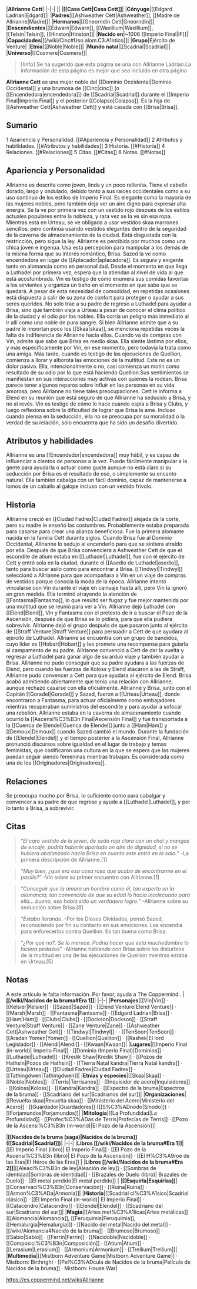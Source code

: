 

|**Allrianne Cett**|
|-|-|
||
|**[[Casa Cett\|Casa Cett]]**|
|**Cónyuge**|[[Edgard Ladrian\|Edgard]]|
|**Padres**|[[Ashweather Cett\|Ashweather]], [[Madre de Allrianne\|Madre]]|
|**Hermanos**|[[Gneorndin Cett\|Gneorndin]]|
|**Descendientes**|[[Edwarn\|Edwarn]], [[Waxillium\|Waxillium]], [[Telsin\|Telsin]], [[Hinston\|Hinston]]|
|**Nacido en**|~1006 [[Imperio Final\|IF]]|
|**Capacidades**|[[/wiki/Cinc#Uso alom.C3.A1ntico]]|
|**Grupo**|Ejército de Venture|
|**Etnia**|[[Noble\|Noble]]|
|**Mundo natal**|[[Scadrial\|Scadrial]]|
|**Universo**|[[Cosmere\|Cosmere]]|

> [!info] Se ha sugerido que esta página se una  con Allrianne Ladrian.La información de esta página es mejor que sea incluido en otra página

**Allrianne Cett** es una mujer noble del [[Dominio Occidental\|Dominio Occidental]] y una brumosa de [[Cinc\|cinc]] (o [[Encendedora\|encendedora]]) de [[Scadrial\|Scadrial]] durante el [[Imperio Final\|Imperio Final]] y el posterior [[Colapso\|Colapso]]. Es la hija de [[Ashweather Cett\|Ashweather Cett]] y está casada con [[Brisa\|Brisa]].

## Sumario

1 Apariencia y Personalidad. [[#Apariencia y Personalidad]] 
2 Atributos y habilidades. [[#Atributos y habilidades]] 
3 Historia. [[#Historia]] 
4 Relaciones. [[#Relaciones]] 
5 Citas. [[#Citas]] 
6 Notas. [[#Notas]] 


## Apariencia y Personalidad
Allrianne es descrita como joven, linda y un poco rellenita. Tiene el cabello dorado, largo y ondulado, debido tanto a sus raíces occidentales como a su uso continuo de los estilos de Imperio Final. Es elegante como la mayoría de las mujeres nobles, pero también deja ver un aire digno para expresar alta energía. Se la ve por primera vez con un vestido rojo después de los estilos actuales populares entre la nobleza, y rara vez se la ve sin esa ropa.  Mientras está en Urteau, se ve obligada a usar vestidos skaa marrones sencillos, pero continúa usando vestidos elegantes dentro de la seguridad de la caverna de almacenamiento de la ciudad. Está disgustada con la restricción, pero sigue la ley. 
Allrianne es percibida por muchos como una chica joven e ingenua. Usa esta percepción para manipular a los demás de la misma forma que su interés romántico, Brisa. Sazed la ve como encendedora en lugar de [[Aplacador\|aplacadora]]. Es segura y exigente tanto en alomancia como en personalidad. Desde el momento en que llega a Luthadel por primera vez, espera que la atiendan al nivel de vida al que está acostumbrada. Vin es testigo de cómo enumera sus comidas favoritas a los sirvientes y organiza un baño en el momento en que sabe que se quedará. A pesar de esta necesidad de comodidad, en repetidas ocasiones está dispuesta a salir de su zona de confort para proteger o ayudar a sus seres queridos. No solo trae a su padre de regreso a Luthadel para ayudar a Brisa, sino que también viaja a Urteau a pesar de conocer el clima político de la ciudad y el odio por los nobles. Ella corría un peligro más inmediato al ir allí como una noble de pura sangre.
Si bien Allrianne admite que a su padre le importan poco los [[Skaa\|skaa]], se menciona repetidas veces la falta de indiferencia de Allrianne hacia ellos. Cuando va de compras con Vin, admite que sabe que Brisa es medio skaa. Ella siente lástima por ellos, y más específicamente por Vin, en ese momento, pero todavía la trata como una amiga. Más tarde, cuando es testigo de las ejecuciones de Quellion, comienza a llorar y alborota las emociones de la multitud. Este no es un dolor pasivo. Ella, intencionalmente o no, casi comienza un motín como resultado de su odio por lo que está haciendo Quellion.Sus sentimientos se manifiestan en sus interacciones muy activas con quienes la rodean.
Brisa parece tener algunos reparos sobre influir en las personas en su vida amorosa, pero Allrianne no tiene tales preocupaciones. Cett le informa a Elend en su reunión que está seguro de que Allrianne ha seducido a Brisa, y no al revés.  Vin es testigo de cómo lo hace cuando espía a Brisa y Clubs, y luego reflexiona sobre la dificultad de lograr que Brisa la ame. Incluso cuando piensa en la seducción, ella no se preocupa por su moralidad o la verdad de su relación, solo encuentra que ha sido un desafío divertido. 

## Atributos y habilidades
Allrianne es una [[Encendedor\|encendedora]] muy hábil, y es capaz de influenciar a cientos de personas a la vez. Puede fácilmente manipular a la gente para ayudarla o actuar como guste aunque no está claro si su seducción por Brisa es el resultado de eso, o simplemente su encanto natural.
Ella también cabalga con un fácil dominio, capaz de mantenerse a lomos de un caballo al galope incluso con un vestido frívolo.

## Historia
 
Allrianne creció en [[Ciudad Fadrex\|Ciudad Fadrex]] alejada de la corte, pero su madre le enseñó las costumbres. Probablemente estaba preparada para casarse para crear una alianza beneficiosa. Fue la primera alomante nacida en la familia Cett durante siglos.
Cuando Brisa fue al Dominio Occidental, Allrianne lo sedujo al encenderlo para que se sintiera atraído por ella. Después de que Brisa convenciera a Ashweather Cett de que el escondite de atium estaba en [[Luthadel\|Luthadel]], fue con el ejército de Cett y entró sola en la ciudad, durante el [[Asedio de Luthadel\|asedio]], tanto para buscar asilo como para encontrar a Brisa.
[[Tindwyl\|Tindwyl]] seleccionó a Allrianne para que acompañara a Vin en un viaje de compras de vestidos porque conocía la moda de la época. Allrianne intentó vincularse con Vin durante el viaje en carruaje hasta allí, pero Vin la ignoró en gran medida. Ella terminó atrayendo la atención de [[Fantasma\|Fantasma]], lo que resultó ser fugaz y fue mejor mantenida por una multitud que se reunió para ver a Vin.
Allrianne dejó Luthadel con [[Elend\|Elend]], Vin y Fantasma con el pretexto de ir a buscar el Pozo de la Ascensión, después de que Brisa se lo pidiera, para que ella pudiera sobrevivir. Allrianne dejó el grupo después de que pasaron junto al ejército de [[Straff Venture\|Straff Venture]] para persuadir a Cett de que ayudara al ejército de Luthadel.
Allrianne se encuentra con un grupo de bandidos, cuyo líder es [[Hobart\|Hobart]] y les promete una recompensa para guiarla al campamento de su padre. Allrianne convenció a Cett de dar la vuelta y regresar a Luthadel para ganar algo de su arduo viaje y también ayudar a Brisa.
Allrianne no pudo conseguir que su padre ayudara a las fuerzas de Elend, pero cuando las fuerzas de Koloss y Elend atacaron a las de Straff, Allrianne pudo convencer a Cett para que ayudara al ejército de Elend.
Brisa acabó admitiendo abiertamente que tenía una relación con Allrianne, aunque rechazó casarse con ella oficialmente. Allrianne y Brisa, junto con el Capitán [[Goradel\|Goradel]] y Sazed, fueron a [[Urteau\|Urteau]], donde encontraron a Fantasma, para actuar oficialmente como embajadores mientras recuperaban suministros del escondite y para ayudar a sofocar una rebelión. Allrianne estaba en la caverna de almacenamiento cuando ocurrió la [[Ascensi%C3%B3n Final\|Ascensión Final]] y fue transportada a la [[Cuenca de Elendel\|Cuenca de Elendel]] junto a [[Ham\|Ham]] y [[Demoux\|Demoux]] cuando Sazed cambió el mundo.
Durante la fundación de [[Elendel\|Elendel]] y el tiempo posterior a la Ascensión Final, Allrianne pronunció discursos sobre igualdad en el lugar de trabajo y temas feministas, que codificaron una cultura en la que se espera que las mujeres puedan seguir siendo femeninas mientras trabajan. Es considerada como una de los [[Originadores\|Originadores]].

## Relaciones
Se preocupa mucho por Brisa, lo suficiente como para cabalgar y convencer a su padre de que regrese y ayude a [[Luthadel\|Luthadel]], y por lo tanto a Brisa, a sobrevivir.

## Citas
>“*El caro vestido de la joven, de seda roja clara con un chal y mangas de encaje, podría haberle aportado un aire de dignidad, si no se hubiera abalanzado hacia Brisa en cuanto este entró en la sala.*”
\-La primera descripción de Allrianne.[1]


>“*Muy bien, ¿qué era esa cosa rosa que acabo de encontrarme en el pasillo?*”
\-Vin sobre su primer encuentro con Allrianne.[1]


>“*Conseguir que la amara un hombre como él, tan experto en la alomancia, tan convencido de que su edad lo hacía inadecuado para ella… bueno, eso había sido un verdadero logro.*”
\-Allrianne sobre su seducción sobre Brisa.[8]


>“*Estaba llorando.*
\-Por los Dioses Olvidados, pensó Sazed, reconociendo por fin su contacto en sus emociones. Los encendía para enfurecerlos contra Quellion. Es tan buena como Brisa.


>“*¿Por qué no?. Se lo merece. Podría hacer que esta muchedumbre lo hiciera pedazos*”
\-Allrianne hablando con Brisa sobre los disturbios de la multitud en una de las ejecuciones de Quellion mientras estaba en Urteau.[5]


## Notas

A este artículo le falta información. Por favor, ayuda a The Coppermind .
|**[[/wiki/Nacidos de la bruma#Era 1]]**|
|-|-|
|**Personajes**|[[Vin\|Vin]] · [[Kelsier\|Kelsier]] · [[Sazed\|Sazed]] · [[Elend Venture\|Elend Venture]] · [[Marsh\|Marsh]] · [[Fantasma\|Fantasma]] · [[Edgard Ladrian\|Brisa]] · [[Ham\|Ham]] · [[Clubs\|Clubs]] · [[Dockson\|Dockson]] · [[Straff Venture\|Straff Venture]] · [[Zane Venture\|Zane]] · [[Ashweather Cett\|Ashweather Cett]] · [[Tindwyl\|Tindwyl]] ·  · [[TenSoon\|TenSoon]] · [[Aradan Yomen\|Yomen]] · [[Quellion\|Quellion]] · [[Rashek\|El lord Legislador]] · [[Alendi\|Alendi]] · [[Kwaan\|Kwaan]]|
|**Lugares**|[[Imperio Final (in-world)\| Imperio Final]] · [[Dominio (Imperio Final)\|Dominios]] · [[Luthadel\|Luthadel]] · [[Kredik Shaw\|Kredik Shaw]] · [[Pozos de Hathsin\|Pozos de Hathsin]] · [[Tierra Natal kandra\|Tierra Natal kandra]] · [[Urteau\|Urteau]] · [[Ciudad Fadrex\|Ciudad Fadrex]] · [[Tathingdwen\|Tathingdwen]]|
|**Etnias y especies**|[[Skaa\|Skaa]] · [[Noble\|Nobles]] · [[Terris\|Terrisanos]] · [[Inquisidor de acero\|Inquisidores]] · [[Koloss\|Koloss]] · [[Kandra\|Kandra]] · [[Espectro de la bruma\|Espectros de la bruma]] · [[Scadriano del sur\|Scadrianos del sur]]|
|**Organizaciones**|[[Revuelta skaa\|Revuelta skaa]] · [[Ministerio del Acero\|Ministerio del Acero]] · [[Guardador\|Guardadores]] ([[S%C3%ADnodo\|Sínodo]]) · [[Forjamundos\|Forjamundos]]|
|**Mitología**|[[La Profundidad\|La Profundidad]] · [[Profec%C3%ADas de Terris\|Profecías de Terris]] · [[Pozo de la Ascensi%C3%B3n (in-world)\|El Pozo de la Ascensión]]|

|**[[Nacidos de la bruma (saga)\|Nacidos de la bruma]] ([[Scadrial\|Scadrial]])**|
|-|-|
|**Libros [[/wiki/Nacidos de la bruma#Era 1]]**|[[El Imperio Final (libro)\| El Imperio Final]] · [[El Pozo de la Ascensi%C3%B3n (libro)\| El Pozo de la Ascensión]] · [[El H%C3%A9roe de las Eras\|El Héroe de las Eras]] |
|**Libros [[/wiki/Nacidos de la bruma#Era 2]]**|[[Aleaci%C3%B3n de ley\|Aleación de ley]] · [[Sombras de identidad\|Sombras de identidad]] · [[Brazales de Duelo (libro)\| Brazales de Duelo]] · [[El metal perdido\|El metal perdido]]  |
|**[[Esquirla\|Esquirlas]]**|[[Conservaci%C3%B3n\|Conservación]] · [[Ruina\|Ruina]] · [[Armon%C3%ADa\|Armonía]]|
|**Historia**|[[Scadrial cl%C3%A1sico\|Scadrial clásico]] · [[El Imperio Final (in-world)\| El Imperio Final]] · [[Catacendro\|Catacendro]] · [[Elendel\|Elendel]] · [[Scadriano del sur\|Scadriano del sur]]|
|**Magia**|[[Artes met%C3%A1licas\|Artes metálicas]] ([[Alomancia\|Alomancia]], [[Feruquimia\|Feruquimia]], [[Hemalurgia\|Hemalurgia]]) · [[Nacido del metal\|Nacido del metal]] · [[/wiki/Alomancia#Nacido de la bruma]] · [[Brumoso\|Brumoso]] · [[Sabio\|Sabio]] · [[Ferrin\|Ferrin]] · [[Nacidoble\|Nacidoble]] · [[Composici%C3%B3n\|Composición]] · [[Atium\|Atium]] · [[Lerasium\|Lerasium]] · [[Armonium\|Armonium]] · [[Trellium\|Trellium]]|
|**Multimedia**|[[Mistborn Adventure Game\|Mistborn Adventure Game‎‎]] · Mistborn: Birthright · [[Pel%C3%ADcula de Nacidos de la bruma\|Película de Nacidos de la bruma]] · Mistborn: House War|



https://es.coppermind.net/wiki/Allrianne